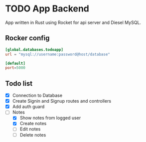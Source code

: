 # TODO App Backend
App written in Rust using Rocket for api server and Diesel MySQL.

## Rocker config
```toml
[global.databases.todoapp]
url = "mysql://username:password@host/database"

[default]
port=5000
```
## Todo list

- [x] Connection to Database
- [x] Create Signin and Signup routes and controllers
- [x] Add auth guard
- [ ] Notes
    - [x] Show notes from logged user
    - [x] Create notes
    - [ ] Edit notes
    - [ ] Delete notes